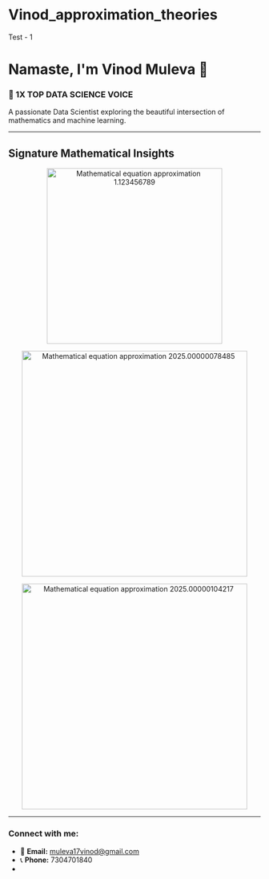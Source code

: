 # Vinod_approximation_theories
Test - 1



# Namaste, I'm Vinod Muleva 👋
### 🚀 1X TOP DATA SCIENCE VOICE

A passionate Data Scientist exploring the beautiful intersection of mathematics and machine learning.

---

## Signature Mathematical Insights

<p align="center">
  <img src="https://raw.githubusercontent.com/YOUR_USERNAME/YOUR_USERNAME/main/assets/eq1.png" alt="Mathematical equation approximation 1.123456789" width="350"/>
</p>

<p align="center">
  <img src="https://raw.githubusercontent.com/YOUR_USERNAME/YOUR_USERNAME/main/assets/eq2.png" alt="Mathematical equation approximation 2025.00000078485" width="450"/>
</p>

<p align="center">
  <img src="https://raw.githubusercontent.com/YOUR_USERNAME/YOUR_USERNAME/main/assets/eq3.png" alt="Mathematical equation approximation 2025.00000104217" width="450"/>
</p>

---

### Connect with me:
* 📧 **Email:** muleva17vinod@gmail.com
* 📞 **Phone:** 7304701840
* 
